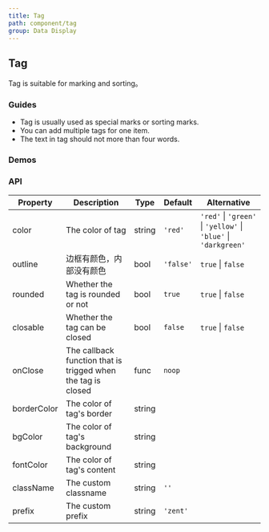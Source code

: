 ```yaml
---
title: Tag
path: component/tag
group: Data Display
---
```


## Tag

Tag is suitable for marking and sorting。

### Guides

-  Tag is usually used as special marks or sorting marks.
-  You can add multiple tags for one item.
-  The text in tag should not more than four words.

### Demos

### API

| Property     |  Description  | Type     | Default  | Alternative |
| ------- | -------------  | ------  | -------------|----------------- |
| color   | The color of tag | string  | `'red'`      | `'red'` \| `'green'` \| `'yellow'` \| `'blue'` \| `'darkgreen'` |
| outline | 边框有颜色，内部没有颜色 | bool    | `'false'`    |`true` \| `false`    |
| rounded | Whether the tag is rounded or not | bool | `true` | `true` \| `false` |
| closable| Whether the tag can be closed | bool    | `false`      | `true` \| `false`   |
| onClose | The callback function that is trigged when the tag is closed | func | `noop`  |  |
| borderColor | The color of tag's border | string | | |
| bgColor | The color of tag's background | string | | |
| fontColor | The color of tag's content | string | | |
| className| The custom classname | string   | `''`  |  |
| prefix  | The custom prefix  | string   | `'zent'` |  |
